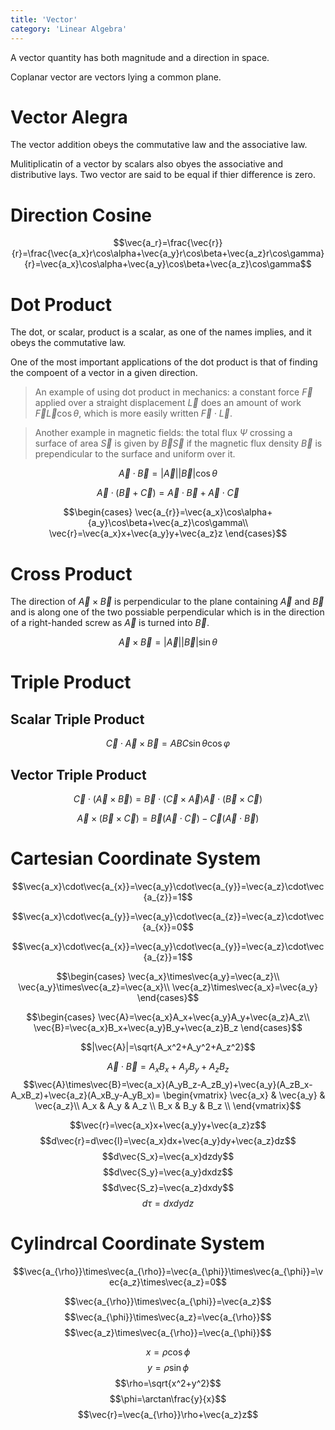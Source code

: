 ```yaml
---
title: 'Vector'
category: 'Linear Algebra'
---
```


A vector quantity has both magnitude and a direction in space.

Coplanar vector are vectors lying a common plane.

# Vector Alegra

The vector addition obeys the commutative law and the associative law.

Mulitiplicatin of a vector by scalars also obyes the associative and distributive lays. Two vector are said to be equal if thier difference is zero.

# Direction Cosine

$$\vec{a_r}=\frac{\vec{r}}{r}=\frac{\vec{a_x}r\cos\alpha+\vec{a_y}r\cos\beta+\vec{a_z}r\cos\gamma}{r}=\vec{a_x}\cos\alpha+\vec{a_y}\cos\beta+\vec{a_z}\cos\gamma$$

# Dot Product

The dot, or scalar, product is a scalar, as one of the names implies, and it obeys the commutative law.

One of the most important applications of the dot product is that of finding the compoent of a vector in a given direction.

> An example of using dot product in mechanics: a constant force $\vec{F}$ applied over a straight displacement $\vec{L}$ does an amount of work $\vec{F}\vec{L}\cos\theta$, which is more easily written $\vec{F}\cdot\vec{L}$.

> Another example in magnetic fields: the total flux $\Psi$ crossing a surface of area $\vec{S}$ is given by $\vec{B}\vec{S}$ if the magnetic flux density $\vec{B}$ is prependicular to the surface and uniform over it.

$$\vec{A}\cdot\vec{B}=|\vec{A}||\vec{B}|\cos\theta$$

$$\vec{A}\cdot(\vec{B}+\vec{C})=\vec{A}\cdot \vec{B}+\vec{A}\cdot\vec{C}$$

$$\begin{cases}
    \vec{a_{r}}=\vec{a_x}\cos\alpha+{a_y}\cos\beta+\vec{a_z}\cos\gamma\\
    \vec{r}=\vec{a_x}x+\vec{a_y}y+\vec{a_z}z
\end{cases}$$

# Cross Product

The direction of $\vec{A}\times\vec{B}$ is perpendicular to the plane containing $\vec{A}$ and $\vec{B}$ and is along one of the two possiable perpendicular which is in the direction of a right-handed screw as $\vec{A}$ is turned into $\vec{B}$.

$$\vec{A}\times\vec{B}=|\vec{A}||\vec{B}|\sin\theta$$

# Triple Product

## Scalar Triple Product

$$\vec{C}\cdot\vec{A}\times\vec{B}=ABC\sin\theta\cos\varphi$$

## Vector Triple Product

$$\vec{C}\cdot(\vec{A}\times\vec{B})=\vec{B}\cdot(\vec{C}\times\vec{A})\vec{A}\cdot(\vec{B}\times\vec{C})$$

$$\vec{A}\times(\vec{B}\times\vec{C})=\vec{B}(\vec{A}\cdot\vec{C})-\vec{C}(\vec{A}\cdot \vec{B})$$

# Cartesian Coordinate System

$$\vec{a_x}\cdot\vec{a_{x}}=\vec{a_y}\cdot\vec{a_{y}}=\vec{a_z}\cdot\vec{a_{z}}=1$$

$$\vec{a_x}\cdot\vec{a_{y}}=\vec{a_y}\cdot\vec{a_{z}}=\vec{a_z}\cdot\vec{a_{x}}=0$$

$$\vec{a_x}\cdot\vec{a_{x}}=\vec{a_y}\cdot\vec{a_{y}}=\vec{a_z}\cdot\vec{a_{z}}=1$$

$$\begin{cases}
  \vec{a_x}\times\vec{a_y}=\vec{a_z}\\
  \vec{a_y}\times\vec{a_z}=\vec{a_x}\\
  \vec{a_z}\times\vec{a_x}=\vec{a_y}
\end{cases}$$

$$\begin{cases}
  \vec{A}=\vec{a_x}A_x+\vec{a_y}A_y+\vec{a_z}A_z\\
  \vec{B}=\vec{a_x}B_x+\vec{a_y}B_y+\vec{a_z}B_z
\end{cases}$$

$$|\vec{A}|=\sqrt{A_x^2+A_y^2+A_z^2}$$

$$\vec{A}\cdot\vec{B}=A_xB_x+A_yB_y+A_zB_z$$
$$\vec{A}\times\vec{B}=\vec{a_x}(A_yB_z-A_zB_y)+\vec{a_y}(A_zB_x-A_xB_z)+\vec{a_z}(A_xB_y-A_yB_x)=
\begin{vmatrix}
  \vec{a_x} & \vec{a_y} & \vec{a_z}\\
  A_x       & A_y       & A_z      \\
  B_x       & B_y       & B_z      \\
\end{vmatrix}$$

$$\vec{r}=\vec{a_x}x+\vec{a_y}y+\vec{a_z}z$$
$$d\vec{r}=d\vec{l}=\vec{a_x}dx+\vec{a_y}dy+\vec{a_z}dz$$
$$d\vec{S_x}=\vec{a_x}dzdy$$
$$d\vec{S_y}=\vec{a_y}dxdz$$
$$d\vec{S_z}=\vec{a_z}dxdy$$
$$d\tau=dxdydz$$

# Cylindrcal Coordinate System

$$\vec{a_{\rho}}\times\vec{a_{\rho}}=\vec{a_{\phi}}\times\vec{a_{\phi}}=\vec{a_z}\times\vec{a_z}=0$$

$$\vec{a_{\rho}}\times\vec{a_{\phi}}=\vec{a_z}$$
$$\vec{a_{\phi}}\times\vec{a_z}=\vec{a_{\rho}}$$
$$\vec{a_z}\times\vec{a_{\rho}}=\vec{a_{\phi}}$$

$$x=\rho\cos\phi$$
$$y=\rho\sin\phi$$
$$\rho=\sqrt{x^2+y^2}$$
$$\phi=\arctan\frac{y}{x}$$
$$\vec{r}=\vec{a_{\rho}}\rho+\vec{a_z}z$$
